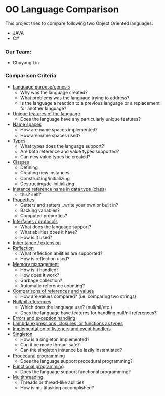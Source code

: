 # OO Language Comparison

This project tries to compare following two Object Oriented languages:

* JAVA
* C#

### Our Team:

- Chuyang Lin

### Comparison Criteria

* [Language purpose/genesis](Language_genesis.md)
  * Why was the language created?
  * What problems was the language trying to address?
  * Is the language a reaction to a previous language or a replacement for another language?
* [Unique features of the language](UniqueFeatures.md)
  * Does the language have any particularly unique features?
* [Name spaces](namespaces.md)
  * How are name spaces implemented?
  * How are name spaces used?
* [Types](Types.md)
    * What types does the language support?
    * Are both reference and value types supported?
    * Can new value types be created?
* [Classes](Classes.md)
  * Defining
  * Creating new instances
  * Constructing/initializing
  * Destructing/de-initializing
* [Instance reference name in data type (class)](InstanceReference.md)
  * this?  self?
* [Properties](Properties.md)
  * Getters and setters...write your own or built in?
  * Backing variables?
  * Computed properties?
* [Interfaces / protocols](Interfaces_Protocols.md)
  * What does the language support?
  * What abilities does it have?
  * How is it used?
* [Inheritance / extension](Inheritance.md)
* [Reflection](Reflection.md)
  * What reflection abilities are supported?
  * How is reflection used?
* [Memory management](Memory_management.md)
  * How is it handled?
  * How does it work?
  * Garbage collection?
  * Automatic reference counting?
* [Comparisons of references and values](ComparisonOfReferences.md)
  * How are values compared? (i.e. comparing two strings)
* [Null/nil references](Null&Nil_References.md)
  * Which does the language use? (null/nil/etc.)
  * Does the language have features for handling null/nil references?
* [Errors and exception handling](ExceptionHandling.md)
* [Lambda expressions, closures, or functions as types](FunctionalProgramming.md)
* [Implementation of listeners and event handlers](EventHandling.md)
* [Singleton](Singleton.md)
  * How is a singleton implemented?
  * Can it be made thread-safe?
  * Can the singleton instance be lazily instantiated?
* [Procedural programming](Procedural_programming.md)
  * Does the language support procedural programming?
* [Functional programming](FunctionalProgramming.md)
  * Does the language support functional programming?
* [Multithreading](Multithreading.md)
  * Threads or thread-like abilities
  * How is multitasking accomplished?
